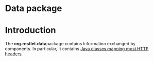 Data package
============

Introduction
============

The **org.restlet.data**package contains Information exchanged by
components. In particular, it contains [Java classes mapping most HTTP
headers](http://web.archive.org/web/20111207082254/http://wiki.restlet.org/docs_2.0/130-restlet.html "Mapping HTTP headers").

